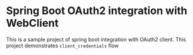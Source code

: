 # Spring Boot OAuth2 integration with WebClient

This is a sample project of spring boot integration with OAuth2 client.
This project demonstrates `client_credentials` flow